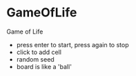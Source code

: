 # GameOfLife
 Game of Life

 * press enter to start, press again to stop
 * click to add cell
 * random seed
 * board is like a 'ball'